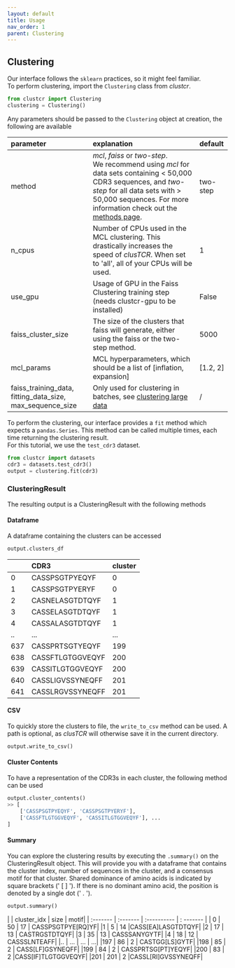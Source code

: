 ```yaml
---
layout: default
title: Usage
nav_order: 1
parent: Clustering
---
```



## Clustering

Our interface follows the `sklearn` practices, so it might feel familiar.  
To perform clustering, import the `Clustering` class from *clustcr*.

```python
from clustcr import Clustering
clustering = Clustering()
```

Any parameters should be passed to the `Clustering` object at creation, the following are available

| parameter | explanation | default |
|:-------------|:------------------|:------|
| method |  *mcl*, *faiss* or *two-step*. <br> We recommend using *mcl* for data sets containing < 50,000 CDR3 sequences, and *two-step* for all data sets with > 50,000 sequences. For more information check out the [methods page](methods). | two-step  |
| n_cpus | Number of CPUs used in the MCL clustering. This drastically increases the speed of *clusTCR*. When set to 'all', all of your CPUs will be used. | 1  |
| use_gpu | Usage of GPU in the Faiss Clustering training step (needs clustcr-gpu to be installed) | False |
| faiss_cluster_size | The size of the clusters that faiss will generate, either using the faiss or the two-step method. | 5000 |
| mcl_params | MCL hyperparameters, which should be a list of \[inflation, expansion\] | \[1.2, 2\]  |
| faiss_training_data, fitting_data_size, max_sequence_size | Only used for clustering in batches, see [clustering large data](large-data) | /  |

To perform the clustering, our interface provides a `fit` method which expects a `pandas.Series`.
This method can be called multiple times, each time returning the clustering result.  
For this tutorial, we use the `test_cdr3` dataset.

```python
from clustcr import datasets
cdr3 = datasets.test_cdr3()
output = clustering.fit(cdr3)
```

### ClusteringResult

The resulting output is a ClusteringResult with the following methods 

#### Dataframe

A dataframe containing the clusters can be accessed 

```python
output.clusters_df
```

|      |           CDR3  | cluster |
| :------- | :------- | :---------- |
| 0   |   CASSPSGTPYEQYF |       0 |
| 1   |   CASSPSGTPYERYF |       0 | 
| 2   |  CASNELASGTDTQYF |       1 |
| 3   |  CASSELASGTDTQYF |      1 |
| 4   |  CASSALASGTDTQYF |       1 |
| ..  |              ... |     ... |
| 637 |  CASSPRTSGTYEQYF |    199 |
| 638 | CASSFTLGTGGVEQYF |     200 |
| 639 | CASSITLGTGGVEQYF |     200 |
| 640 | CASSLIGVSSYNEQFF |     201 |
| 641 |  CASSLRGVSSYNEQFF |      201 |

#### CSV

To quickly store the clusters to file, the `write_to_csv` method can be used.
A path is optional, as *clusTCR* will otherwise save it in the current directory.
```python
output.write_to_csv()
```

#### Cluster Contents

To have a representation of the CDR3s in each cluster, the following method can be used
```python
output.cluster_contents()
>> [
    ['CASSPSGTPYEQYF', 'CASSPSGTPYERYF'], 
    ['CASSFTLGTGGVEQYF', 'CASSITLGTGGVEQYF'], ...
]
```



#### Summary

You can explore the clustering results by executing the `.summary()` on the ClusteringResult object. 
This will provide you with a dataframe that contains the cluster index, number of sequences in the cluster, and a consensus motif for that cluster. 
Shared dominance of amino acids is indicated by square brackets (' [ ] ').
If there is no dominant amino acid, the position is denoted by a single dot (' . ').

```python
output.summary()
```

|   |  cluster_idx | size  |              motif|
| :------- | :------- | :---------- | : ------- |
| 0 |            50 |   17 |   CASSPSGTPYE[RQ]YF|
|1  |           5   | 14   |CASS[EA]LASGTDTQYF|
|2  |           17  |  13  |      CASTRGSTDTQYF|
|3  |           35  |  13  |       CASSSANYGYTF|
|4  |           18  |  12  |       CASSSLNTEAFF|
|.. |          ...  | ...  |                ...|
|197 |          86  |   2  |     CASTGG[LS]GYTF|
|198 |          85  |   2  |   CASS[LF]GSYNEQFF|
|199 |          84  |   2  | CASSPRTSG[PT]YEQYF|
|200 |          83  |   2  |CASS[IF]TLGTGGVEQYF|
|201 |         201  |   2  |CASSL[RI]GVSSYNEQFF|
